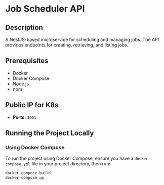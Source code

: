 # Job Scheduler API

## Description

A NestJS-based microservice for scheduling and managing jobs. The API provides endpoints for creating, retrieving, and listing jobs.

## Prerequisites

- Docker
- Docker Compose
- Node.js
- npm

## Public IP for K8s

- **Ports:** `3001`

## Running the Project Locally

### Using Docker Compose

To run the project using Docker Compose, ensure you have a `docker-compose.yml` file in your project directory, then run:

```sh
docker-compose build
docker-compose up
